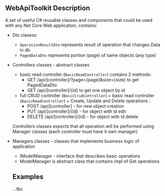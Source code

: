 ## WebApiToolkit Description
A set of useful C# reusable classes and components that could be used with any Net Core Web application, contains:
* Dto clasess:
    - `OperationResultDto` represents result of operation that changes Data in db
    - `PagedDataDto` represents portion (page) of same objects (any type)
* Controllers classes - abstract classes
    - basic read controller (`BasicReadController`) contains 2 methods:
        - GET /api/[controller]/?page={page}&size={size} to get PagedDataDto<T>
        - GET /api/[controller]/{id} to get one object by id
    - full CRUD controller (`BasicCrudController`) = basic read controller (`BasicReadController`) + Create, Update and Delete operations :
        - POST   /api/[controller] - for new object creation
        - PUT    /api/[controller]/{id} - for object with id edit
        - DELETE /api/[controller]/{id} - for object with id delete
        
  Controllers classes expects that all operation will be performed using Manager classes (each controller must have it own manager)
* Managers classes - classes that implements business logic of application
    - IModelManager - interface that describes basic operations
    - ModelManager is abstract class that contains impl of Get operations
 
  ## Examples
  ...tbc

